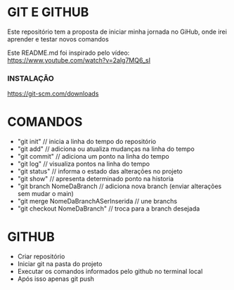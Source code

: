 # GIT E GITHUB


Este repositório tem a proposta de iniciar minha jornada no GiHub, onde irei aprender e testar novos comandos


Este README.md foi inspirado pelo vídeo: https://www.youtube.com/watch?v=2alg7MQ6_sI

### INSTALAÇÃO

https://git-scm.com/downloads

# COMANDOS

- "git init" // inicia a linha do tempo do repositório
- "git add" // adiciona ou atualiza mudanças na linha do tempo
- "git commit" // adiciona um ponto na linha do tempo
- "git log" // visualiza pontos na linha do tempo
- "git status" // informa o estado das alterações no projeto
- "git show" // apresenta determinado ponto na historia 
- "git branch NomeDaBranch // adiciona nova branch (enviar alterações sem mudar o main)
- "git merge NomeDaBranchASerInserida // une branchs
- "git checkout NomeDaBranch" // troca para a branch desejada


# GITHUB

- Criar repositório
- Iniciar git na pasta do projeto
- Executar os comandos informados pelo github no terminal local
- Após isso apenas git push